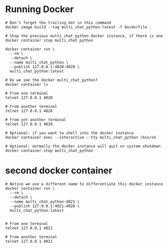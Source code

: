 # Running Docker

    # Don't forget the trailing dot in this command
    docker image build --tag multi_chat_python:latest -f Dockerfile .

    # Stop the previous multi_chat_python docker instance, if there is one
    docker container stop multi_chat_python

    docker container run \
      --rm \
      --detach \
      --name multi_chat_python \
      --publish 127.0.0.1:4020:4020 \
      multi_chat_python:latest

    # Do we see the docker multi_chat_python?
    docker container ls

    # From one terminal
    telnet 127.0.0.1 4020

    # From another terminal
    telnet 127.0.0.1 4020

    # From yet another terminal
    telnet 127.0.0.1 4020

    # Optional: if you want to shell into the docker instance
    docker container exec --interactive --tty multi_chat_python /bin/sh

    # Optional: normally the docker instance will quit on system shutdown
    docker container stop multi_chat_python

# second docker container

    # Notice we use a different name to differentiate this docker instance
    docker container run \
      --rm \
      --detach \
      --name multi_chat_python-4021 \
      --publish 127.0.0.1:4021:4020 \
      multi_chat_python:latest


    # From one terminal
    telnet 127.0.0.1 4021

    # From another terminal
    telnet 127.0.0.1 4021
